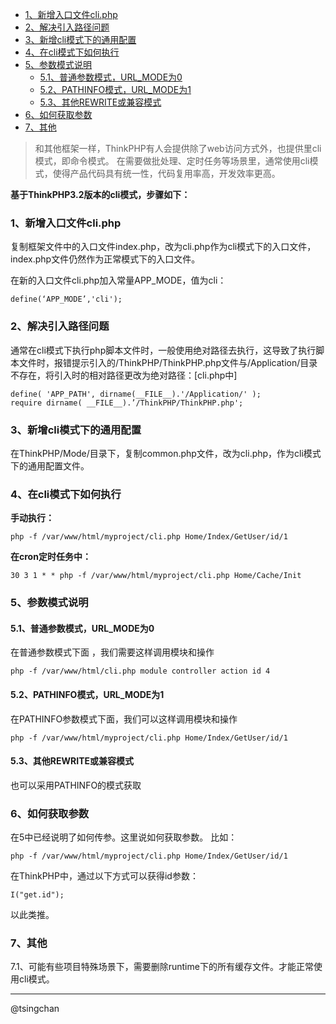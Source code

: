 <!-- TOC -->

- [1、新增入口文件cli.php](#1新增入口文件cliphp)
- [2、解决引入路径问题](#2解决引入路径问题)
- [3、新增cli模式下的通用配置](#3新增cli模式下的通用配置)
- [4、在cli模式下如何执行](#4在cli模式下如何执行)
- [5、参数模式说明](#5参数模式说明)
    - [5.1、普通参数模式，URL_MODE为0](#51普通参数模式url_mode为0)
    - [5.2、PATHINFO模式，URL_MODE为1](#52pathinfo模式url_mode为1)
    - [5.3、其他REWRITE或兼容模式](#53其他rewrite或兼容模式)
- [6、如何获取参数](#6如何获取参数)
- [7、其他](#7其他)

<!-- /TOC -->


> 和其他框架一样，ThinkPHP有人会提供除了web访问方式外，也提供里cli模式，即命令模式。
> 在需要做批处理、定时任务等场景里，通常使用cli模式，使得产品代码具有统一性，代码复用率高，开发效率更高。


**基于ThinkPHP3.2版本的cli模式，步骤如下：**

### 1、新增入口文件cli.php ###
复制框架文件中的入口文件index.php，改为cli.php作为cli模式下的入口文件，index.php文件仍然作为正常模式下的入口文件。

在新的入口文件cli.php加入常量APP_MODE，值为cli：

	define(‘APP_MODE’,'cli');

### 2、解决引入路径问题 ###
通常在cli模式下执行php脚本文件时，一般使用绝对路径去执行，这导致了执行脚本文件时，报错提示引入的/ThinkPHP/ThinkPHP.php文件与/Application/目录不存在，将引入时的相对路径更改为绝对路径：[cli.php中]

	define( 'APP_PATH', dirname(__FILE__).'/Application/' ); 
	require dirname( __FILE__).’/ThinkPHP/ThinkPHP.php';

### 3、新增cli模式下的通用配置 ###
在ThinkPHP/Mode/目录下，复制common.php文件，改为cli.php，作为cli模式下的通用配置文件。

### 4、在cli模式下如何执行 ###
**手动执行：**
	
	php -f /var/www/html/myproject/cli.php Home/Index/GetUser/id/1

**在cron定时任务中：**
	
	30 3 1 * * php -f /var/www/html/myproject/cli.php Home/Cache/Init


### 5、参数模式说明 ###
	
#### 5.1、普通参数模式，URL_MODE为0 ####

在普通参数模式下面 ，我们需要这样调用模块和操作

	php -f /var/www/html/cli.php module controller action id 4

#### 5.2、PATHINFO模式，URL_MODE为1 ####

在PATHINFO参数模式下面，我们可以这样调用模块和操作

	php -f /var/www/html/myproject/cli.php Home/Index/GetUser/id/1

#### 5.3、其他REWRITE或兼容模式 ####
也可以采用PATHINFO的模式获取
	
### 6、如何获取参数 ###
在5中已经说明了如何传参。这里说如何获取参数。
比如：

	php -f /var/www/html/myproject/cli.php Home/Index/GetUser/id/1

在ThinkPHP中，通过以下方式可以获得id参数：

	I("get.id");

以此类推。

### 7、其他 ###

7.1、可能有些项目特殊场景下，需要删除runtime下的所有缓存文件。才能正常使用cli模式。

----
@tsingchan
